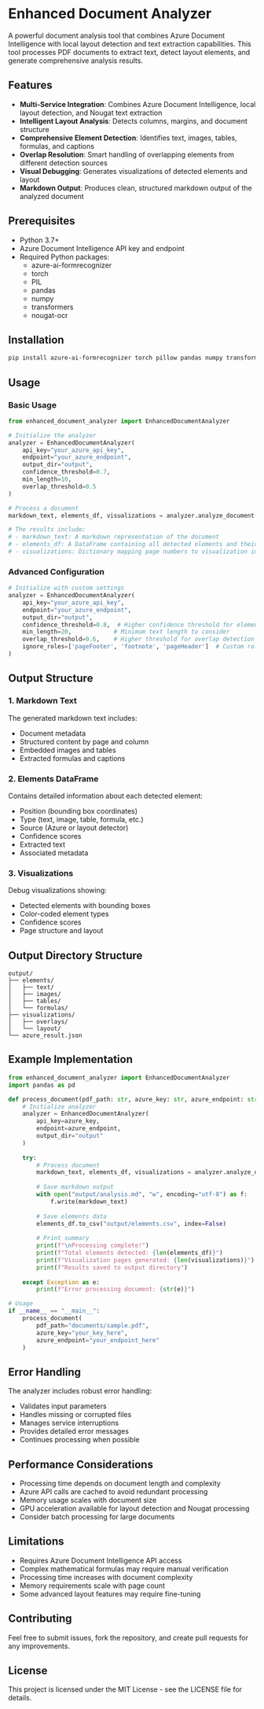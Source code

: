 # Enhanced Document Analyzer

A powerful document analysis tool that combines Azure Document Intelligence with local layout detection and text extraction capabilities. This tool processes PDF documents to extract text, detect layout elements, and generate comprehensive analysis results.

## Features

- **Multi-Service Integration**: Combines Azure Document Intelligence, local layout detection, and Nougat text extraction
- **Intelligent Layout Analysis**: Detects columns, margins, and document structure
- **Comprehensive Element Detection**: Identifies text, images, tables, formulas, and captions
- **Overlap Resolution**: Smart handling of overlapping elements from different detection sources
- **Visual Debugging**: Generates visualizations of detected elements and layout
- **Markdown Output**: Produces clean, structured markdown output of the analyzed document

## Prerequisites

- Python 3.7+
- Azure Document Intelligence API key and endpoint
- Required Python packages:
  - azure-ai-formrecognizer
  - torch
  - PIL
  - pandas
  - numpy
  - transformers
  - nougat-ocr

## Installation

```bash
pip install azure-ai-formrecognizer torch pillow pandas numpy transformers nougat-ocr
```

## Usage

### Basic Usage

```python
from enhanced_document_analyzer import EnhancedDocumentAnalyzer

# Initialize the analyzer
analyzer = EnhancedDocumentAnalyzer(
    api_key="your_azure_api_key",
    endpoint="your_azure_endpoint",
    output_dir="output",
    confidence_threshold=0.7,
    min_length=10,
    overlap_threshold=0.5
)

# Process a document
markdown_text, elements_df, visualizations = analyzer.analyze_document("path/to/your/document.pdf")

# The results include:
# - markdown_text: A markdown representation of the document
# - elements_df: A DataFrame containing all detected elements and their properties
# - visualizations: Dictionary mapping page numbers to visualization image paths
```

### Advanced Configuration

```python
# Initialize with custom settings
analyzer = EnhancedDocumentAnalyzer(
    api_key="your_azure_api_key",
    endpoint="your_azure_endpoint",
    output_dir="output",
    confidence_threshold=0.8,  # Higher confidence threshold for element detection
    min_length=20,            # Minimum text length to consider
    overlap_threshold=0.6,    # Higher threshold for overlap detection
    ignore_roles=['pageFooter', 'footnote', 'pageHeader']  # Custom roles to ignore
)
```

## Output Structure

### 1. Markdown Text
The generated markdown text includes:
- Document metadata
- Structured content by page and column
- Embedded images and tables
- Extracted formulas and captions

### 2. Elements DataFrame
Contains detailed information about each detected element:
- Position (bounding box coordinates)
- Type (text, image, table, formula, etc.)
- Source (Azure or layout detector)
- Confidence scores
- Extracted text
- Associated metadata

### 3. Visualizations
Debug visualizations showing:
- Detected elements with bounding boxes
- Color-coded element types
- Confidence scores
- Page structure and layout

## Output Directory Structure

```
output/
├── elements/
│   ├── text/
│   ├── images/
│   ├── tables/
│   └── formulas/
├── visualizations/
│   ├── overlays/
│   └── layout/
└── azure_result.json
```

## Example Implementation

```python
from enhanced_document_analyzer import EnhancedDocumentAnalyzer
import pandas as pd

def process_document(pdf_path: str, azure_key: str, azure_endpoint: str):
    # Initialize analyzer
    analyzer = EnhancedDocumentAnalyzer(
        api_key=azure_key,
        endpoint=azure_endpoint,
        output_dir="output"
    )
    
    try:
        # Process document
        markdown_text, elements_df, visualizations = analyzer.analyze_document(pdf_path)
        
        # Save markdown output
        with open("output/analysis.md", "w", encoding="utf-8") as f:
            f.write(markdown_text)
            
        # Save elements data
        elements_df.to_csv("output/elements.csv", index=False)
        
        # Print summary
        print(f"\nProcessing complete!")
        print(f"Total elements detected: {len(elements_df)}")
        print(f"Visualization pages generated: {len(visualizations)}")
        print(f"Results saved to output directory")
        
    except Exception as e:
        print(f"Error processing document: {str(e)}")

# Usage
if __name__ == "__main__":
    process_document(
        pdf_path="documents/sample.pdf",
        azure_key="your_key_here",
        azure_endpoint="your_endpoint_here"
    )
```

## Error Handling

The analyzer includes robust error handling:
- Validates input parameters
- Handles missing or corrupted files
- Manages service interruptions
- Provides detailed error messages
- Continues processing when possible

## Performance Considerations

- Processing time depends on document length and complexity
- Azure API calls are cached to avoid redundant processing
- Memory usage scales with document size
- GPU acceleration available for layout detection and Nougat processing
- Consider batch processing for large documents

## Limitations

- Requires Azure Document Intelligence API access
- Complex mathematical formulas may require manual verification
- Processing time increases with document complexity
- Memory requirements scale with page count
- Some advanced layout features may require fine-tuning

## Contributing

Feel free to submit issues, fork the repository, and create pull requests for any improvements.

## License

This project is licensed under the MIT License - see the LICENSE file for details.
